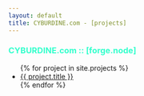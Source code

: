 ```yaml
---
layout: default
title: CYBURDINE.com - [projects]
---
```


<h3 style="color:#33ffcc">CYBURDINE.com :: [forge.node]</h3>
<ul>
  {% for project in site.projects %}
    <li><a href="{{ project.url }}">{{ project.title }}</a></li>
  {% endfor %}
</ul>
